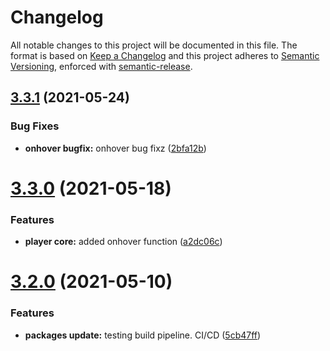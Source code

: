 # Changelog
All notable changes to this project will be documented in this file.
The format is based on [Keep a Changelog](https://keepachangelog.com/en/1.0.0/) and this project adheres to [Semantic Versioning](https://semver.org/spec/v2.0.0.html), enforced with [semantic-release](https://github.com/semantic-release/semantic-release).


## [3.3.1](https://github.com/LottieFiles/lottie-react/compare/v3.3.0...v3.3.1) (2021-05-24)


### Bug Fixes

* **onhover bugfix:** onhover bug fixz ([2bfa12b](https://github.com/LottieFiles/lottie-react/commit/2bfa12b38482c9dd992bfcf738c2a7a684fd1aca))

# [3.3.0](https://github.com/LottieFiles/lottie-react/compare/v3.2.0...v3.3.0) (2021-05-18)


### Features

* **player core:** added onhover function ([a2dc06c](https://github.com/LottieFiles/lottie-react/commit/a2dc06c1d60535fcd834da45c0611dbdece147ed))

# [3.2.0](https://github.com/LottieFiles/lottie-react/compare/v3.1.4...v3.2.0) (2021-05-10)


### Features

* **packages update:** testing build pipeline. CI/CD ([5cb47ff](https://github.com/LottieFiles/lottie-react/commit/5cb47ff9f6f02873afcbeaf004dbf23ef556ad2c))
